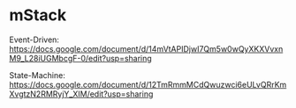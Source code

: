 # mStack
Event-Driven: https://docs.google.com/document/d/14mVtAPIDjwI7Qm5w0wQyXKXVvxnM9_L28iUGMbcgF-0/edit?usp=sharing

State-Machine: https://docs.google.com/document/d/12TmRmmMCdQwuzwci6eULvQRrKmXvgtzN2RMRyjY_XIM/edit?usp=sharing
